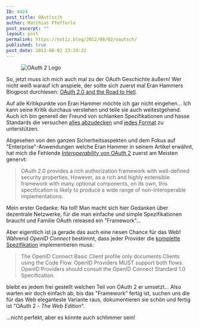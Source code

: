 ```yaml
---
ID: 4424
post_title: OAut(sc)h
author: Matthias Pfefferle
post_excerpt: ""
layout: post
permalink: https://notiz.blog/2012/08/02/oautsch/
published: true
post_date: 2012-08-02 23:24:22
---
```

<!-- wp:image {"id":4427,"align":"right"} -->
<figure class="wp-block-image alignright"><img src="https://notiz.blog/wp-content/uploads/2012/07/OAuth2.png" alt="OAuth 2 Logo" class="wp-image-4427" /></figure>
<!-- /wp:image -->

<!-- wp:paragraph -->
<p>So, jetzt muss ich mich auch mal zu der OAuth Geschichte äußern! Wer nicht weiß warauf ich anspiele, der sollte sich zuerst mal Eran Hammers Blogpost durchlesen: <a href="http://hueniverse.com/2012/07/oauth-2-0-and-the-road-to-hell/">OAuth 2.0 and the Road to Hell</a>.</p>
<!-- /wp:paragraph -->

<!-- wp:paragraph -->
<p>Auf alle Kritikpunkte von Eran Hammer möchte ich gar nicht eingehen... Ich kann seine Kritik durchaus verstehen und teile sie auch weitestgehend. Auch ich bin generell der Freund von schlanken Spezifikationen und hasse Standards die versuchen <a href="https://notiz.blog/2012/01/18/openid-connect-complex/">alles abzudecken</a> und <a href="https://notiz.blog/2011/11/15/oalternative/">jedes Format</a> zu unterstützen.</p>
<!-- /wp:paragraph -->

<!-- wp:paragraph -->
<p>Abgesehen von den ganzen Sicherheitsaspekten und dem Fokus auf "Enterprise"-Anwendungen welche Eran Hammer in seinem Artikel erwähnt, hat mich die Fehlende <a href="http://tools.ietf.org/html/draft-ietf-oauth-v2-31#section-1.8"><em>Interoperability</em> von OAuth 2</a> zuerst am Meisten genervt:</p>
<!-- /wp:paragraph -->

<!-- wp:quote -->
<blockquote class="wp-block-quote">
	<p>OAuth 2.0 provides a rich authorization framework with well-defined security properties. However, as a rich and highly extensible framework with many optional components, on its own, this specification is likely to produce a wide range of non-interoperable implementations.</p>
</blockquote>
<!-- /wp:quote -->

<!-- wp:paragraph -->
<p>Mein erster Gedanke: Na toll! Man macht sich hier Gedanken über dezentrale Netzwerke, für die man einfache und simple Spezifikationen braucht und Familie OAuth released ein "Framework"...</p>
<!-- /wp:paragraph -->

<!-- wp:paragraph -->
<p>Aber eigentlich ist ja gerade das auch eine riesen Chance für das Web! Während <em>OpenID Connect</em> bestimmt, dass jeder Provider die <a href="http://openid.net/specs/openid-connect-basic-1_0.html#anchor2">komplette Spezifikation</a> implementieren muss:</p>
<!-- /wp:paragraph -->

<!-- wp:quote -->
<blockquote class="wp-block-quote">
	<p>The OpenID Connect Basic Client profile only documents Clients using the Code Flow. OpenID Providers MUST support both flows. OpenID Providers should consult the OpenID Connect Standard 1.0 Specification.</p>
</blockquote>
<!-- /wp:quote -->

<!-- wp:paragraph -->
<p>bleibt es jedem frei gestellt welchen Teil von OAuth 2 er umsetzt... Also warten wir doch einfach ab, bis das "Framework" fertig ist, suchen uns die für das Web eleganteste Variante raus, dokumentieren sie schön und fertig ist "OAuth 2 - <em>The Web Edition</em>".</p>
<!-- /wp:paragraph -->

<!-- wp:paragraph -->
<p>...nicht perfekt, aber es könnte auch schlimmer sein!</p>
<!-- /wp:paragraph -->